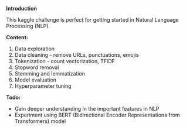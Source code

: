 **Introduction**

This kaggle challenge is perfect for getting started in Natural Language Processing (NLP).  

**Content:**
1. Data exploration
2. Data cleaning - remove URLs, punctuations, emojis 
3. Tokenization - count vectorization, TFIDF 
4. Stopword removal
5. Stemming and lemmatization
6. Model evaluation
7. Hyperparameter tuning

**Todo:**
- Gain deeper understanding in the important features in NLP
- Experiment using BERT (Bidirectional Encoder Representations from Transformers) model 
